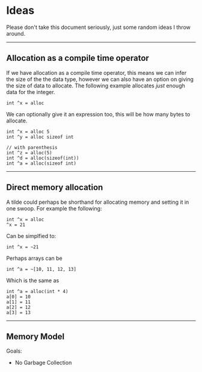 # Ideas
Please don't take this document seriously, just some random ideas I throw around.

------

## Allocation as a compile time operator
If we have allocation as a compile time operator, this means we can infer
the size of the the data type, however we can also have an option on giving
the size of data to allocate. The following example allocates *just* enough
data for the integer.

    int ^x = alloc

We can optionally give it an expression too, this will be how many bytes to allocate.

    int ^x = alloc 5
    int ^y = alloc sizeof int

    // with parenthesis
    int ^z = alloc(5)
    int ^d = alloc(sizeof(int))
    int ^a = alloc(sizeof int)

------

## Direct memory allocation
A tilde could perhaps be shorthand for allocating memory and setting it in
one swoop. For example the following:
    
    int ^x = alloc
    ^x = 21

Can be simplfied to:

    int ^x = ~21

Perhaps arrays can be

    int ^a = ~[10, 11, 12, 13]

Which is the same as 

    int ^a = alloc(int * 4)
    a[0] = 10
    a[1] = 11
    a[2] = 12
    a[3] = 13

------

## Memory Model
Goals:

* No Garbage Collection
